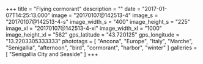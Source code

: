 +++
title = "Flying cormorant"
description = ""
date = "2017-01-07T14:25:13.000"
image = "20170107@142513-4"
image_s = "20170107@142513-4-s"
image_width_s = "400"
image_height_s = "225"
image_xl = "20170107@142513-4-xl"
image_width_xl = "1000"
image_height_xl = "562"
gps_latitude = "43.720125"
gps_longitude = "13.2203305333333"
phototags = [ "Ancona", "Europe", "Italy", "Marche", "Senigallia", "afternoon", "bird", "cormorant", "harbor", "winter" ]
galleries = [ "Senigallia City and Seaside" ]
+++
